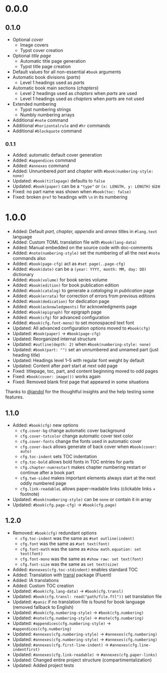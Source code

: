 # 0.0.0

## 0.1.0

- Optional _cover_
  - Image covers
  - Typst cover creation
- Optional _title page_
  - Automatic title page generation
  - Typst title page creation
- Default values for all non-essential `#book` arguments
- Automatic book divisions (_parts_)
  - Level 1 headings used as _parts_
- Automatic book main sections (_chapters_)
  - Level 2 headings used as _chapters_ when _parts_ are used
  - Level 1 headings used as _chapters_ when _parts_ are not used
- Extended numbering
  - Typst numbering strings
  - Numbly numbering arrays
- Additional `#note` command
- Additional `#horizontalrule` and `#hr` commands
- Additional `#blockquote` command

### 0.1.1

- Added: automatic default cover generation
- Added: `#appendices` command
- Added: `#annexes` command
- Added: Unnumbered _part_ and _chapter_ with `#book(numbering-style: none)`
- Updated: `#book(titlepage)` defaults to `false`
- Updated: `#book(paper)` can be a `"type"` or `(x: LENGTH, y: LENGTH)` size
- Fixed: no part name was shown when `#book(toc: false)`
- Fixed: broken `@ref` to headings with `\n` in its numbering

# 1.0.0

- Added: Default _part, chapter, appendix_ and _annex_ titles in `#lang.text` language
- Added: Custom TOML translation file with `#book(lang-data)`
- Added: Manual embedded on the source code with doc-comments
- Added: `#note(numbering-style)` set the numbering of all the next `#note` commands also
- Added: `#book(page-cfg)` act as `#set page(..page-cfg)`
- Added: `#book(date)` can be a `(year: YYYY, month: MM, day: DD)` dictionary
- Added: `#book(volume)` for book series volume
- Added: `#book(edition)` for book publication edition
- Added: `#book(catalog)` to generate a _cataloging in publication_ page
- Added: `#book(errata)` for correction of errors from previous editions
- Added: `#book(dedication)` for dedication page
- Added: `#book(acknowledgments)` for acknowledgments page
- Added: `#book(epigraph)` for epigraph page
- Added: `#book(cfg)` for advanced configuration
- Added: `#book(cfg.font-mono)` to set monospaced text font
- Updated: All advanced configuration options moved to `#book(cfg)`
- Updated: `#book(paper)` &rarr; `#book(page-cfg)`
- Updated: Reorganized internal structure
- Updated: `#outline(depth: 2)` when `#book(numbering-style: none)`
- Updated: `#book(part: "")` set an unnumbered and unnamed part (just heading title)
- Updated: Headings level 1–5 with regular font weight by default
- Updated: Content after _part_ start at next odd page
- Fixed: titlepage, toc, part, and content beginning moved to odd pages
- Fixed: `#book(cover: image())` works again
- Fixed: Removed blank first page that appeared in some situations

Thanks to [@iandol](https://github.com/iandol) for the thoughtful insights and
the help testing some features.

## 1.1.0

- Added: `#book(cfg)` new options
  - `cfg.cover-bg` change automatic cover background
  - `cfg.cover-txtcolor` change automatic cover text color
  - `cfg.cover-fonts` change the fonts used in automatic cover
  - `cfg.cover-back` allows generate of back cover when `#book(cover: auto)`
  - `cfg.toc-indent` sets TOC indentation
  - `cfg.toc-bold` allows bold fonts in TOC entries for parts
  - `cfg.chapter-numrestart` makes chapter numbering restart or continue after a book part
  - `cfg.two-sided` makes important elements always start at the next oddly numbered page
  - `cfg.link-readableL` allows paper-readable links (clickable links + footnote)
- Updated: `#book(numbering-style)` can be `none` or contain it in array
- Updated: `#book(cfg.page-cfg)` &rarr; `#book(cfg.page)`


## 1.2.0

- Removed: `#book(cfg)` redundant options
  - `cfg.toc-indent` was the same as `#set outline(indent)`
  - `cfg.font` was the same as `#set text(font)`
  - `cfg.font-math` was the same as `#show math.equation: set text(font)`
  - `cfg.font-mono` was the same as `#show raw: set text(font)`
  - `cfg.font-size` was the same as `set text(size)`
- Added: `#annexes(cfg.toc-stdindent)` enables standard TOC
- Added: Translation with [transl](https://typst.app/universe/package/transl) package (Fluent)
- Added: IA translations
- Added: Custom TOC creation
- Updated: `#book(cfg.lang-data)` &rarr; `#book(cfg.transl)`
- Updated: `#book(cfg.transl: read("path/file.ftl"))` set translation file
- Updated: `#panic` if no translation file is found for book language (removed fallback to English)
- Updated: `#book(cfg.numbering-style)` &rarr; `#book(cfg.numbering)`
- Updated: `#note(cfg.numbering-style)` &rarr; `#note(cfg.numbering)`
- Updated: `#appendices(cfg.numbering-style)` &rarr; `#appendices(cfg.numbering)`
- Updated: `#annexes(cfg.numbering-style)` &rarr; `#annexes(cfg.numbering)`
- Updated: `#annexes(cfg.numbering-style)` &rarr; `#annexes(cfg.numbering)`
- Updated: `#annexes(cfg.first-line-indent)` &rarr; `#annexes(cfg.line-indentfirst)`
- Updated: `#annexes(cfg.link-readable)` &rarr; `#annexes(cfg.paper-links)`
- Updated: Changed entire project structure (compartimentalization)
- Updated: Added project tests